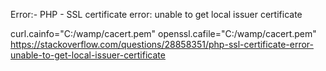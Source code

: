 <!-- insall php certificate to call the curl request without any issue -->
Error:- PHP - SSL certificate error: unable to get local issuer certificate

curl.cainfo="C:/wamp/cacert.pem"
openssl.cafile="C:/wamp/cacert.pem"
https://stackoverflow.com/questions/28858351/php-ssl-certificate-error-unable-to-get-local-issuer-certificate